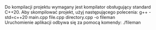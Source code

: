 Do kompilacji projektu wymagany jest kompilator obsługujący standard C++20. Aby skompilować projekt, użyj następującego polecenia:
g++ -std=c++20 main.cpp file.cpp directory.cpp -o fileman  
Uruchomienie aplikacji odbywa się za pomocą komendy:
./fileman      
